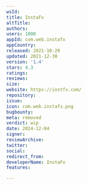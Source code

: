 ```yaml
---
wsId: 
title: InstaFx
altTitle: 
authors: 
users: 1000
appId: com.web.instafx
appCountry: 
released: 2021-10-29
updated: 2021-12-30
version: '1.4'
stars: 4.3
ratings: 
reviews: 
size: 
website: https://instfx.com/
repository: 
issue: 
icon: com.web.instafx.png
bugbounty: 
meta: removed
verdict: wip
date: 2024-12-04
signer: 
reviewArchive: 
twitter: 
social: 
redirect_from: 
developerName: InstaFx
features: 

---
```


